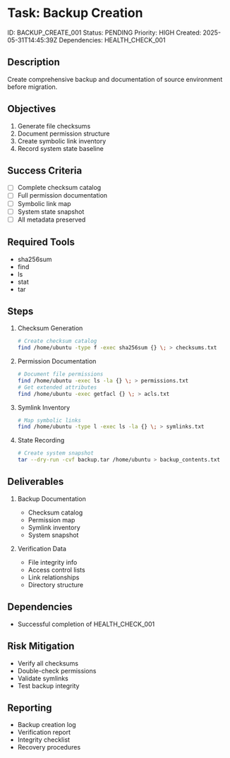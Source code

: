 # Task: Backup Creation
ID: BACKUP_CREATE_001
Status: PENDING
Priority: HIGH
Created: 2025-05-31T14:45:39Z
Dependencies: HEALTH_CHECK_001

## Description
Create comprehensive backup and documentation of source environment before migration.

## Objectives
1. Generate file checksums
2. Document permission structure
3. Create symbolic link inventory
4. Record system state baseline

## Success Criteria
- [ ] Complete checksum catalog
- [ ] Full permission documentation
- [ ] Symbolic link map
- [ ] System state snapshot
- [ ] All metadata preserved

## Required Tools
- sha256sum
- find
- ls
- stat
- tar

## Steps
1. Checksum Generation
   ```bash
   # Create checksum catalog
   find /home/ubuntu -type f -exec sha256sum {} \; > checksums.txt
   ```

2. Permission Documentation
   ```bash
   # Document file permissions
   find /home/ubuntu -exec ls -la {} \; > permissions.txt
   # Get extended attributes
   find /home/ubuntu -exec getfacl {} \; > acls.txt
   ```

3. Symlink Inventory
   ```bash
   # Map symbolic links
   find /home/ubuntu -type l -exec ls -la {} \; > symlinks.txt
   ```

4. State Recording
   ```bash
   # Create system snapshot
   tar --dry-run -cvf backup.tar /home/ubuntu > backup_contents.txt
   ```

## Deliverables
1. Backup Documentation
   - Checksum catalog
   - Permission map
   - Symlink inventory
   - System snapshot

2. Verification Data
   - File integrity info
   - Access control lists
   - Link relationships
   - Directory structure

## Dependencies
- Successful completion of HEALTH_CHECK_001

## Risk Mitigation
- Verify all checksums
- Double-check permissions
- Validate symlinks
- Test backup integrity

## Reporting
- Backup creation log
- Verification report
- Integrity checklist
- Recovery procedures

